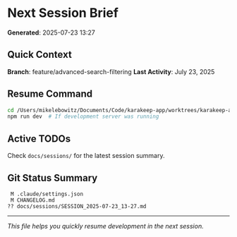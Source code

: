 # Next Session Brief

**Generated**: 2025-07-23 13:27

## Quick Context

**Branch**: feature/advanced-search-filtering
**Last Activity**: July 23, 2025

## Resume Command

```bash
cd /Users/mikelebowitz/Documents/Code/karakeep-app/worktrees/karakeep-app-creation/karakeep-frontend-repo
npm run dev  # If development server was running
```

## Active TODOs

Check `docs/sessions/` for the latest session summary.

## Git Status Summary

```
 M .claude/settings.json
 M CHANGELOG.md
?? docs/sessions/SESSION_2025-07-23_13-27.md

```

---

*This file helps you quickly resume development in the next session.*
